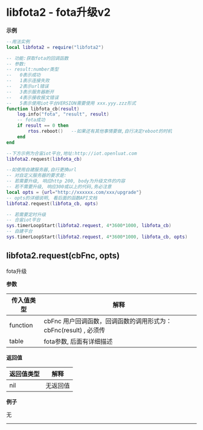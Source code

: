 # libfota2 - fota升级v2

**示例**

```lua
--用法实例
local libfota2 = require("libfota2")

-- 功能:获取fota的回调函数
-- 参数:
-- result:number类型
--   0表示成功
--   1表示连接失败
--   2表示url错误
--   3表示服务器断开
--   4表示接收报文错误
--   5表示使用iot平台VERSION需要使用 xxx.yyy.zzz形式
function libfota_cb(result)
    log.info("fota", "result", result)
    -- fota成功
    if result == 0 then
        rtos.reboot()   --如果还有其他事情要做,自行决定reboot的时机
    end
end

--下方示例为合宙iot平台,地址:http://iot.openluat.com
libfota2.request(libfota_cb)

--如使用自建服务器,自行更换url
-- 对自定义服务器的要求是:
-- 若需要升级, 响应http 200, body为升级文件的内容
-- 若不需要升级, 响应300或以上的代码,务必注意
local opts = {url="http://xxxxxx.com/xxx/upgrade"}
-- opts的详细说明, 看后面的函数API文档
libfota2.request(libfota_cb, opts)

-- 若需要定时升级
-- 合宙iot平台
sys.timerLoopStart(libfota2.request, 4*3600*1000, libfota_cb)
-- 自建平台
sys.timerLoopStart(libfota2.request, 4*3600*1000, libfota_cb, opts)

```

## libfota2.request(cbFnc, opts)

fota升级

**参数**

|传入值类型|解释|
|-|-|
|function|cbFnc 用户回调函数，回调函数的调用形式为：cbFnc(result) , 必须传|
|table|fota参数, 后面有详细描述|

**返回值**

|返回值类型|解释|
|-|-|
|nil|无返回值|

**例子**

无

---

